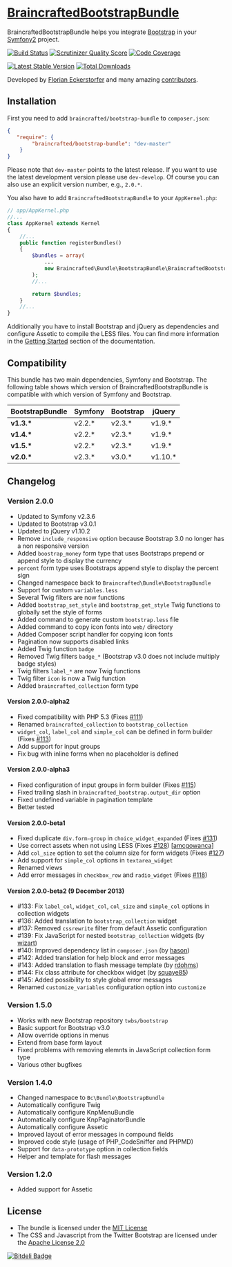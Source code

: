 [BraincraftedBootstrapBundle](http://bootstrap.braincrafted.com)
=================

BraincraftedBootstrapBundle helps you integrate [Bootstrap](http://getbootstrap.com) in your [Symfony2](http://symfony.com) project.

[![Build Status](https://secure.travis-ci.org/braincrafted/bootstrap-bundle.png)](http://travis-ci.org/braincrafted/bootstrap-bundle)
[![Scrutinizer Quality Score](https://scrutinizer-ci.com/g/braincrafted/bootstrap-bundle/badges/quality-score.png?s=28e07378182fddc3cdf2c764437a72b6eaf55a45)](https://scrutinizer-ci.com/g/braincrafted/bootstrap-bundle/)
[![Code Coverage](https://scrutinizer-ci.com/g/braincrafted/bootstrap-bundle/badges/coverage.png?s=6258b68071860a349841a0450f39e7cc6ad5da23)](https://scrutinizer-ci.com/g/braincrafted/bootstrap-bundle/)

[![Latest Stable Version](https://poser.pugx.org/braincrafted/bootstrap-bundle/v/stable.png)](https://packagist.org/packages/braincrafted/bootstrap-bundle)
[![Total Downloads](https://poser.pugx.org/braincrafted/bootstrap-bundle/downloads.png)](https://packagist.org/packages/braincrafted/bootstrap-bundle)

Developed by [Florian Eckerstorfer](http://florian.ec) and many amazing [contributors](https://github.com/braincrafted/bootstrap-bundle/contributors).


Installation
------------

First you need to add `braincrafted/bootstrap-bundle` to `composer.json`:

```json
{
   "require": {
        "braincrafted/bootstrap-bundle": "dev-master"
    }
}
```

Please note that `dev-master` points to the latest release. If you want to use the latest development version please use `dev-develop`. Of course you can also use an explicit version number, e.g., `2.0.*`.

You also have to add `BraincraftedBootstrapBundle` to your `AppKernel.php`:

```php
// app/AppKernel.php
//...
class AppKernel extends Kernel
{
    //...
    public function registerBundles()
    {
        $bundles = array(
            ...
            new Braincrafted\Bundle\BootstrapBundle\BraincraftedBootstrapBundle()
        );
        //...

        return $bundles;
    }
    //...
}
```
Additionally you have to install Bootstrap and jQuery as dependencies and configure Assetic to compile the LESS files. You can find more information in the [Getting Started](http://bootstrap.braincrafted.com/getting-started.html) section of the documentation.


Compatibility
-------------

This bundle has two main dependencies, Symfony and Bootstrap. The following table shows which version of BraincraftedBootstrapBundle is compatible with which version of Symfony and Bootstrap.

<table>
    <thead>
        <tr>
            <th>BootstrapBundle</th>
            <th>Symfony</th>
            <th>Bootstrap</th>
            <th>jQuery</th>
        </tr>
    </thead>
    <tbody>
        <tr>
            <td><strong>v1.3.*</strong></td>
            <td>v2.2.*</td>
            <td>v2.3.*</td>
            <td>v1.9.*</td>
        </tr>
        <tr>
            <td><strong>v1.4.*</strong></td>
            <td>v2.2.*</td>
            <td>v2.3.*</td>
            <td>v1.9.*</td>
        </tr>
        <tr>
            <td><strong>v1.5.*</strong></td>
            <td>v2.2.*</td>
            <td>v2.3.*</td>
            <td>v1.9.*</td>
        </tr>
        <tr>
            <td><strong>v2.0.*</strong></td>
            <td>v2.3.*</td>
            <td>v3.0.*</td>
            <td>v1.10.*</td>
        </tr>
    </tbody>
</table>


Changelog
---------

### Version 2.0.0

- Updated to Symfony v2.3.6
- Updated to Bootstrap v3.0.1
- Updated to jQuery v1.10.2
- Remove `include_responsive` option because Bootstrap 3.0 no longer has a non responsive version
- Added `boostrap_money` form type that uses Bootstraps prepend or append style to display the currency
- `percent` form type uses Bootstraps append style to display the percent sign
- Changed namespace back to `Braincrafted\Bundle\BootstrapBundle`
- Support for custom `variables.less`
- Several Twig filters are now functions
- Added `bootstrap_set_style` and `bootstrap_get_style` Twig functions to globally set the style of forms
- Added command to generate custom `bootstrap.less` file
- Added command to copy icon fonts into `web/` directory
- Added Composer script handler for copying icon fonts
- Pagination now supports disabled links
- Added Twig function `badge`
- Removed Twig filters `badge_*` (Bootstrap v3.0 does not include multiply badge styles)
- Twig filters `label_*` are now Twig functions
- Twig filter `icon` is now a Twig function
- Added `braincrafted_collection` form type

#### Version 2.0.0-alpha2

- Fixed compatibility with PHP 5.3 (Fixes [#111](https://github.com/braincrafted/bootstrap-bundle/issues/111))
- Renamed `braincrafted_collection` to `bootstrap_collection`
- `widget_col`, `label_col` and `simple_col` can be defined in form builder (Fixes [#113](https://github.com/braincrafted/bootstrap-bundle/issues/113))
- Add support for input groups
- Fix bug with inline forms when no placeholder is defined

#### Version 2.0.0-alpha3

- Fixed configuration of input groups in form builder (Fixes [#115](https://github.com/braincrafted/bootstrap-bundle/issues/115))
- Fixed trailing slash in `braincrafted_bootstrap.output_dir` option
- Fixed undefined variable in pagination template
- Better tested

#### Version 2.0.0-beta1

- Fixed duplicate `div.form-group` in `choice_widget_expanded` (Fixes [#131](https://github.com/braincrafted/bootstrap-bundle/issues/131))
- Use correct assets when not using LESS (Fixes [#128](https://github.com/braincrafted/bootstrap-bundle/issues/128)) [[amcgowanca](https://github.com/amcgowanca)]
- Add `col_size` option to set the column size for form widgets (Fixes [#127](https://github.com/braincrafted/bootstrap-bundle/issues/127))
- Add support for `simple_col` options in `textarea_widget`
- Renamed views
- Add error messages in `checkbox_row` and `radio_widget` (Fixes [#118](https://github.com/braincrafted/bootstrap-bundle/issues/118))

#### Version 2.0.0-beta2 (9 December 2013)

- #133: Fix `label_col`, `widget_col`, `col_size` and `simple_col` options in collection widgets
- #136: Added translation to `bootstrap_collection` widget
- #137: Removed `cssrewrite` filter from default Assetic configuration
- #139: Fix JavaScript for nested `bootstrap_collection` widgets (by [wizart](https://github.com/wizart))
- #140: Improved dependency list in `composer.json` (by [hason](https://github.com/hason))
- #142: Added translation for help block and error messages
- #143: Added translation to flash message template (by [rdohms](https://github.com/rdohms))
- #144: Fix class attribute for checkbox widget (by [squaye85](https://github.com/squaye85))
- #145: Added possibility to style global error messages
- Renamed `customize_variables` configuration option into `customize`

### Version 1.5.0

- Works with new Bootstrap repository `twbs/bootstrap`
- Basic support for Bootstrap v3.0
- Allow override options in menus
- Extend from base form layout
- Fixed problems with removing elemnts in JavaScript collection form type
- Various other bugfixes

### Version 1.4.0

- Changed namespace to `Bc\Bundle\BootstrapBundle`
- Automatically configure Twig
- Automatically configure KnpMenuBundle
- Automatically configure KnpPaginatorBundle
- Automatically configure Assetic
- Improved layout of error messages in compound fields
- Improved code style (usage of PHP_CodeSniffer and PHPMD)
- Support for `data-prototype` option in collection fields
- Helper and template for flash messages

### Version 1.2.0

- Added support for Assetic


License
-------

- The bundle is licensed under the [MIT License](http://opensource.org/licenses/MIT)
- The CSS and Javascript from the Twitter Bootstrap are licensed under the [Apache License 2.0](http://www.apache.org/licenses/LICENSE-2.0)


[![Bitdeli Badge](https://d2weczhvl823v0.cloudfront.net/braincrafted/bootstrap-bundle/trend.png)](https://bitdeli.com/free "Bitdeli Badge")
